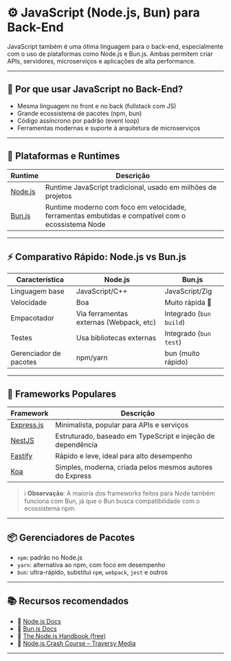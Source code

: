 # ⚙️ JavaScript (Node.js, Bun) para Back-End

JavaScript também é uma ótima linguagem para o back-end, especialmente com o uso de plataformas como Node.js e Bun.js. Ambas permitem criar APIs, servidores, microserviços e aplicações de alta performance.

---

## 📌 Por que usar JavaScript no Back-End?

- Mesma linguagem no front e no back (fullstack com JS)
- Grande ecossistema de pacotes (npm, bun)
- Código assíncrono por padrão (event loop)
- Ferramentas modernas e suporte à arquitetura de microserviços

---

## 🚀 Plataformas e Runtimes

| Runtime | Descrição |
|--------|-----------|
| [Node.js](https://nodejs.org/) | Runtime JavaScript tradicional, usado em milhões de projetos |
| [Bun.js](https://bun.sh/) | Runtime moderno com foco em velocidade, ferramentas embutidas e compatível com o ecossistema Node |

---

## ⚡ Comparativo Rápido: Node.js vs Bun.js

| Característica | Node.js | Bun.js |
|---------------|---------|--------|
| Linguagem base | JavaScript/C++ | JavaScript/Zig |
| Velocidade | Boa | Muito rápida 🚀 |
| Empacotador | Via ferramentas externas (Webpack, etc) | Integrado (`bun build`) |
| Testes | Usa bibliotecas externas | Integrado (`bun test`) |
| Gerenciador de pacotes | npm/yarn | bun (muito rápido) |

---

## 🧰 Frameworks Populares

| Framework | Descrição |
|----------|-----------|
| [Express.js](https://expressjs.com/) | Minimalista, popular para APIs e serviços |
| [NestJS](https://nestjs.com/) | Estruturado, baseado em TypeScript e injeção de dependência |
| [Fastify](https://www.fastify.io/) | Rápido e leve, ideal para alto desempenho |
| [Koa](https://koajs.com/) | Simples, moderna, criada pelos mesmos autores do Express |

> ℹ️ **Observação**: A maioria dos frameworks feitos para Node também funciona com Bun, já que o Bun busca compatibilidade com o ecossistema npm.

---

## 📦 Gerenciadores de Pacotes

- `npm`: padrão no Node.js
- `yarn`: alternativa ao npm, com foco em desempenho
- `bun`: ultra-rápido, substitui `npm`, `webpack`, `jest` e outros

---

## 📚 Recursos recomendados

- 📘 [Node.js Docs](https://nodejs.org/en/docs)
- 📘 [Bun.js Docs](https://bun.sh/docs)
- 📘 [The Node.js Handbook (free)](https://flaviocopes.com/page/node-handbook/)
- 🎥 [Node.js Crash Course – Traversy Media](https://www.youtube.com/watch?v=fBNz5xF-Kx4)

---
